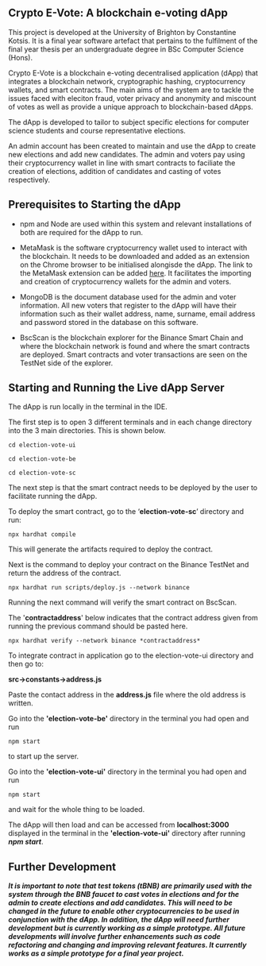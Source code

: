 ## Crypto E-Vote: A blockchain e-voting dApp

This project is developed at the University of Brighton by Constantine Kotsis. It is a final year software artefact that pertains to the fulfilment of the final year thesis per an undergraduate degree in BSc Computer Science (Hons).

Crypto E-Vote is a blockchain e-voting decentralised application (dApp) that integrates a blockchain network, cryptographic hashing, cryptocurrency wallets, and smart contracts. The main aims of the system are to tackle the issues faced with eleciton fraud, voter privacy and anonymity and miscount of votes as well as provide a unique approach to blockchain-based dApps.

The dApp is developed to tailor to subject specific elections for computer science students and course representative elections.

An admin account has been created to maintain and use the dApp to create new elections and add new candidates. The admin and voters pay using their cryptocurrency wallet in line with smart contracts to faciliate the creation of elections, addition of candidates and casting of votes respectively.

## Prerequisites to Starting the dApp

- npm and Node are used within this system and relevant installations of both are required for the dApp to run.

- MetaMask is the software cryptocurrency wallet used to interact with the blockchain. It needs to be downloaded and added as an extension on the Chrome browser to be initialised alongisde the dApp. The link to the MetaMask extension can be added [here](https://chrome.google.com/webstore/detail/metamask/nkbihfbeogaeaoehlefnkodbefgpgknn). It facilitates the importing and creation of cryptocurrency wallets for the admin and voters.

- MongoDB is the document database used for the admin and voter information. All new voters that register to the dApp will have their information such as their wallet address, name, surname, email address and password stored in the database on this software.

- BscScan is the blockchain explorer for the Binance Smart Chain and where the blockchain network is found and where the smart contracts are deployed. Smart contracts and voter transactions are seen on the TestNet side of the explorer.

## Starting and Running the Live dApp Server

The dApp is run locally in the terminal in the IDE.

The first step is to open 3 different terminals and in each change directory into the 3 main directories. This is shown below.

```
cd election-vote-ui
```
```
cd election-vote-be
```
```
cd election-vote-sc
```

The next step is that the smart contract needs to be deployed by the user to facilitate running the dApp.

To deploy the smart contract, go to the ‘**election-vote-sc**’ directory and run:
```
npx hardhat compile 
```
This will generate the artifacts required to deploy the contract.

Next is the command to deploy your contract on the Binance TestNet and return the address of the contract.

```
npx hardhat run scripts/deploy.js --network binance 
```

Running the next command will verify the smart contract on BscScan. 

The '**contractaddress**' below indicates that the contract address given from running the previous command should be pasted here.

```
npx hardhat verify --network binance *contractaddress*  
```

To integrate contract in application go to the election-vote-ui directory and then go to:

**src→constants→address.js**

Paste the contact address in the **address.js** file where the old address is written.

Go into the **'election-vote-be'** directory in the terminal you had open and run

```
npm start
```

to start up the server.

Go into the **'election-vote-ui'** directory in the terminal you had open and run 

```
npm start
```

and wait for the whole thing to be loaded. 

The dApp will then load and can be accessed from **localhost:3000** displayed in the terminal in the **'election-vote-ui'** directory after running ***npm start***.

## Further Development

***It is important to note that test tokens (tBNB) are primarily used with the system through the BNB faucet to cast votes in elections and for the admin to create elections and add candidates. This will need to be changed in the future to enable other cryptocurrencies to be used in conjunction with the dApp. In addition, the dApp will need further development but is currently working as a simple prototype. All future developments will involve further enhancements such as code refactoring and changing and improving relevant features. It currently works as a simple prototype for a final year project.***